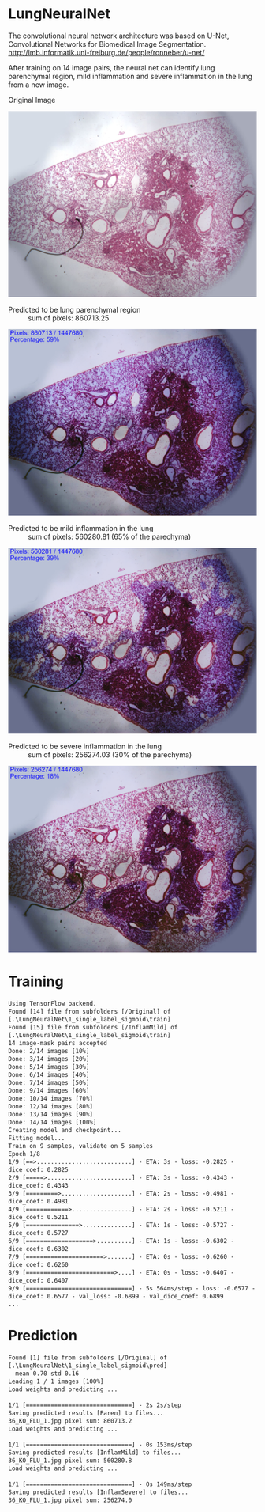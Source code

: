 # LungNeuralNet

The convolutional neural network architecture was based on U-Net, Convolutional Networks for Biomedical Image Segmentation.
http://lmb.informatik.uni-freiburg.de/people/ronneber/u-net/

After training on 14 image pairs, the neural net can identify lung parenchymal region, mild inflammation and severe inflammation in the lung from a new image.

<dl>
    <dt>Original Image</dt>
    <dl></dl>
</dl>

![alt text](1_single_label_sigmoid/pred/Original/36_KO_FLU_1.jpg?raw=true "original Image")

<dl>
    <dt>Predicted to be lung parenchymal region</dt>
    <dd>sum of pixels: 860713.25</dd>
</dl>

![alt text](1_single_label_sigmoid/pred/Paren/36_KO_FLU_1.png?raw=true "lung parenchymal region")

<dl>
    <dt>Predicted to be mild inflammation in the lung</dt>
    <dd>sum of pixels: 560280.81 (65% of the parechyma)</dd>
</dl>

![alt text](1_single_label_sigmoid/pred/InflamMild/36_KO_FLU_1.png?raw=true "mild inflammation in the lung")

<dl>
    <dt>Predicted to be severe inflammation in the lung</dt>
    <dd>sum of pixels: 256274.03 (30% of the parechyma)</dd>
</dl>

![alt text](1_single_label_sigmoid/pred/InflamSevere/36_KO_FLU_1.png?raw=true "severe inflammation in the lung")


# Training
```
Using TensorFlow backend.
Found [14] file from subfolders [/Original] of [.\LungNeuralNet\1_single_label_sigmoid\train]
Found [15] file from subfolders [/InflamMild] of [.\LungNeuralNet\1_single_label_sigmoid\train]
14 image-mask pairs accepted
Done: 2/14 images [10%]
Done: 3/14 images [20%]
Done: 5/14 images [30%]
Done: 6/14 images [40%]
Done: 7/14 images [50%]
Done: 9/14 images [60%]
Done: 10/14 images [70%]
Done: 12/14 images [80%]
Done: 13/14 images [90%]
Done: 14/14 images [100%]
Creating model and checkpoint...
Fitting model...
Train on 9 samples, validate on 5 samples
Epoch 1/8
1/9 [==>...........................] - ETA: 3s - loss: -0.2825 - dice_coef: 0.2825
2/9 [=====>........................] - ETA: 3s - loss: -0.4343 - dice_coef: 0.4343
3/9 [=========>....................] - ETA: 2s - loss: -0.4981 - dice_coef: 0.4981
4/9 [============>.................] - ETA: 2s - loss: -0.5211 - dice_coef: 0.5211
5/9 [===============>..............] - ETA: 1s - loss: -0.5727 - dice_coef: 0.5727
6/9 [===================>..........] - ETA: 1s - loss: -0.6302 - dice_coef: 0.6302
7/9 [======================>.......] - ETA: 0s - loss: -0.6260 - dice_coef: 0.6260
8/9 [=========================>....] - ETA: 0s - loss: -0.6407 - dice_coef: 0.6407
9/9 [==============================] - 5s 564ms/step - loss: -0.6577 - dice_coef: 0.6577 - val_loss: -0.6899 - val_dice_coef: 0.6899
...
```

# Prediction
```
Found [1] file from subfolders [/Original] of [.\LungNeuralNet\1_single_label_sigmoid\pred]
  mean 0.70 std 0.16
Leading 1 / 1 images [100%]
Load weights and predicting ...

1/1 [==============================] - 2s 2s/step
Saving predicted results [Paren] to files...
36_KO_FLU_1.jpg pixel sum: 860713.2
Load weights and predicting ...

1/1 [==============================] - 0s 153ms/step
Saving predicted results [InflamMild] to files...
36_KO_FLU_1.jpg pixel sum: 560280.8
Load weights and predicting ...

1/1 [==============================] - 0s 149ms/step
Saving predicted results [InflamSevere] to files...
36_KO_FLU_1.jpg pixel sum: 256274.0
```